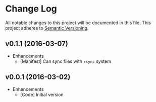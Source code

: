 # Change Log

All notable changes to this project will be documented in this file.
This project adheres to [Semantic Versioning](http://semver.org/).

## v0.1.1 (2016-03-07)

* Enhancements
  - [Manifest] Can sync files with `rsync` system

## v0.0.1 (2016-03-02)

* Enhancements
  - [Code] Initial version

